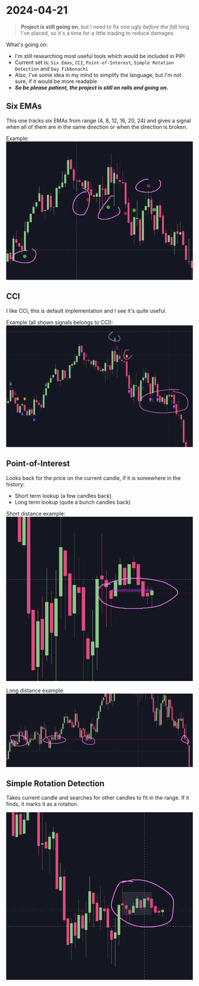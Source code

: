 # 2024-04-21

> **Project is still going on**, but I need to fix one ugly _before the fall_ long I've placed, so
> it's a time for a little trading to reduce damages.

What's going on:
- I'm still researching most useful tools which would be included in PiPi
- Current set is: `Six Emas`, `CCI`, `Point-of-Interest`, `Simple Rotation Detection` and `Day Fibbonachi`
- Also, I've some idea in my mind to simplify the language, but I'm not sure, if it would be more readable
- _**So be please patient, the project is still on rails and going on.**_

## Six EMAs
This one tracks six EMAs from range (4, 8, 12, 16, 20, 24) and gives a signal when all of them are in the same direction or when the direction
is broken.

Example:
![six-emas.png](_img/six-emas.png)

## CCI
I like CCI, this is default implementation and I see it's quite useful.

Example (all shown signals belongs to CCI):
![cci.png](_img/cci.png)

## Point-of-Interest
Looks back for the price on the current candle, if it is somewhere in the history:
- Short term lookup (a few candles back)
- Long term lookup (quite a bunch candles back)

Short distance example:
![poi-short.png](_img/poi-short.png)

Long distance example:
![poi-long.png](_img/poi-long.png)

## Simple Rotation Detection
Takes current candle and searches for other candles to fit in the range. If it finds, it marks it as a rotation.

![rotation.png](_img/rotation.png)
